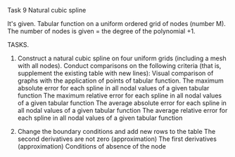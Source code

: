 Task 9 Natural cubic spline

It's given.
Tabular function on a uniform ordered grid of nodes (number M). The number of nodes is given = the degree of the polynomial +1.

TASKS.
1. Construct a natural cubic spline on four uniform grids (including a mesh with all nodes). Conduct comparisons on the following criteria (that is, supplement the existing table with new lines):
Visual comparison of graphs with the application of points of tabular function.
The maximum absolute error for each spline in all nodal values ​​of a given tabular function
The maximum relative error for each spline in all nodal values ​​of a given tabular function
The average absolute error for each spline in all nodal values ​​of a given tabular function
The average relative error for each spline in all nodal values ​​of a given tabular function

2. Change the boundary conditions and add new rows to the table
The second derivatives are not zero (approximation)
The first derivatives (approximation)
Conditions of absence of the node

